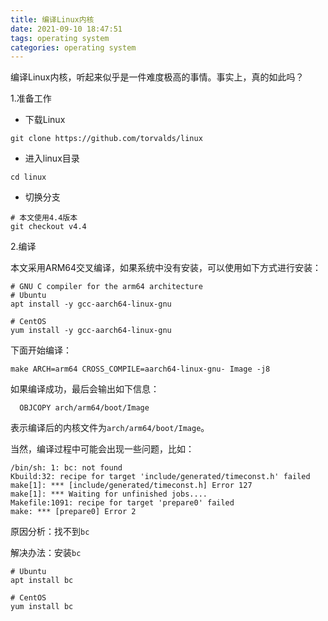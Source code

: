 ```yaml
---
title: 编译Linux内核
date: 2021-09-10 18:47:51
tags: operating system
categories: operating system
---
```


编译Linux内核，听起来似乎是一件难度极高的事情。事实上，真的如此吗？

<!--more-->

1.准备工作

* 下载Linux

```shell
git clone https://github.com/torvalds/linux
```

* 进入linux目录

```shell
cd linux
```

* 切换分支

```shell
# 本文使用4.4版本
git checkout v4.4
```

2.编译

本文采用ARM64交叉编译，如果系统中没有安装，可以使用如下方式进行安装：

```shell
# GNU C compiler for the arm64 architecture
# Ubuntu
apt install -y gcc-aarch64-linux-gnu

# CentOS
yum install -y gcc-aarch64-linux-gnu
```

下面开始编译：

```shell
make ARCH=arm64 CROSS_COMPILE=aarch64-linux-gnu- Image -j8
```

如果编译成功，最后会输出如下信息：

```shell
  OBJCOPY arch/arm64/boot/Image
```

表示编译后的内核文件为`arch/arm64/boot/Image`。

当然，编译过程中可能会出现一些问题，比如：

```shell
/bin/sh: 1: bc: not found
Kbuild:32: recipe for target 'include/generated/timeconst.h' failed
make[1]: *** [include/generated/timeconst.h] Error 127
make[1]: *** Waiting for unfinished jobs....
Makefile:1091: recipe for target 'prepare0' failed
make: *** [prepare0] Error 2
```

原因分析：找不到`bc`

解决办法：安装`bc`

```shell
# Ubuntu
apt install bc

# CentOS
yum install bc
```

